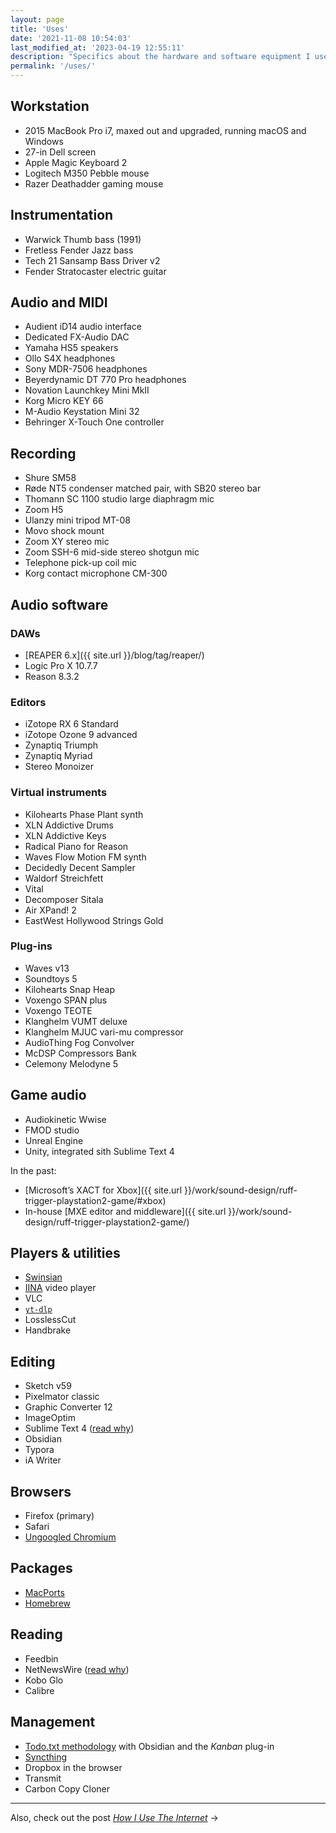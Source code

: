 ```yaml
---
layout: page
title: 'Uses'
date: '2021-11-08 10:54:03'
last_modified_at: '2023-04-19 12:55:11'
description: "Specifics about the hardware and software equipment I use. The page is part of the uses.tech project."
permalink: '/uses/'
---
```

## Workstation

- 2015 MacBook Pro i7, maxed out and upgraded, running macOS and Windows
- 27-in Dell screen
- Apple Magic Keyboard 2
- Logitech M350 Pebble mouse
- Razer Deathadder gaming mouse

## Instrumentation

- Warwick Thumb bass (1991)
- Fretless Fender Jazz bass
- Tech 21 Sansamp Bass Driver v2
- Fender Stratocaster electric guitar

## Audio and MIDI

- Audient iD14 audio interface
- Dedicated FX-Audio DAC
- Yamaha HS5 speakers
- Ollo S4X headphones
- Sony MDR-7506 headphones
- Beyerdynamic DT 770 Pro headphones
- Novation Launchkey Mini MkII
- Korg Micro KEY 66
- M-Audio Keystation Mini 32
- Behringer X-Touch One controller

## Recording

- Shure SM58
- Røde NT5 condenser matched pair, with SB20 stereo bar
- Thomann SC 1100 studio large diaphragm mic
- Zoom H5
- Ulanzy mini tripod MT-08
- Movo shock mount
- Zoom XY stereo mic
- Zoom SSH-6 mid-side stereo shotgun mic
- Telephone pick-up coil mic
- Korg contact microphone CM-300

## Audio software

### DAWs

- [REAPER 6.x]({{ site.url }}/blog/tag/reaper/)
- Logic Pro X 10.7.7
- Reason 8.3.2

### Editors

- iZotope RX 6 Standard
- iZotope Ozone 9 advanced
- Zynaptiq Triumph
- Zynaptiq Myriad
- Stereo Monoizer

### Virtual instruments

- Kilohearts Phase Plant synth
- XLN Addictive Drums
- XLN Addictive Keys
- Radical Piano for Reason
- Waves Flow Motion FM synth
- Decidedly Decent Sampler
- Waldorf Streichfett
- Vital
- Decomposer Sitala
- Air XPand! 2
- EastWest Hollywood Strings Gold

### Plug-ins

- Waves v13
- Soundtoys 5
- Kilohearts Snap Heap
- Voxengo SPAN plus
- Voxengo TEOTE
- Klanghelm VUMT deluxe 
- Klanghelm MJUC vari-mu compressor
- AudioThing Fog Convolver
- McDSP Compressors Bank
- Celemony Melodyne 5

## Game audio

- Audiokinetic Wwise
- FMOD studio
- Unreal Engine
- Unity, integrated sith Sublime Text 4

In the past:

- [Microsoft’s XACT for Xbox]({{ site.url }}/work/sound-design/ruff-trigger-playstation2-game/#xbox)
- In-house [MXE editor and middleware]({{ site.url }}/work/sound-design/ruff-trigger-playstation2-game/)

## Players & utilities

- [Swinsian](http://www.swinsian.com)
- [IINA](https://iina.io/) video player
- VLC
- [`yt-dlp`](https://github.com/yt-dlp/yt-dlp)
- LosslessCut
- Handbrake

## Editing

- Sketch v59
- Pixelmator classic
- Graphic Converter 12
- ImageOptim
- Sublime Text 4 ([read why](https://tonsky.me/blog/sublime/))
- Obsidian
- Typora
- iA Writer

## Browsers

- Firefox (primary)
- Safari
- [Ungoogled Chromium](https://simonesilvestroni.com/blog/ungoogled-chromium/)

## Packages

- [MacPorts](https://ports.macports.org/)
- [Homebrew](https://brew.sh/)

## Reading

- Feedbin
- NetNewsWire ([read why](https://inessential.com/2023/02/20/on_not_taking_money_for_netnewswire))
- Kobo Glo
- Calibre

## Management

- [Todo.txt methodology](https://github.com/todotxt) with Obsidian and the _Kanban_ plug-in
- [Syncthing](https://syncthing.net/)
- Dropbox in the browser
- Transmit
- Carbon Copy Cloner

***

Also, check out the post [_How I Use The Internet_](/blog/how-i-use-internet/)&nbsp;→